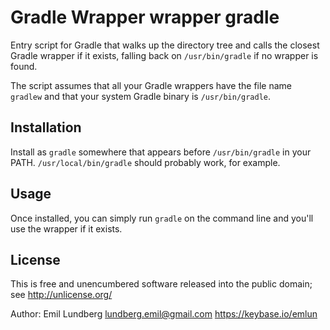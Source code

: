 Gradle Wrapper wrapper gradle
===

Entry script for Gradle that walks up the directory tree and calls the closest
Gradle wrapper if it exists, falling back on `/usr/bin/gradle` if no wrapper is
found.

The script assumes that all your Gradle wrappers have the file name `gradlew`
and that your system Gradle binary is `/usr/bin/gradle`.


Installation
---

Install as `gradle` somewhere that appears before `/usr/bin/gradle` in your
PATH. `/usr/local/bin/gradle` should probably work, for example.


Usage
---

Once installed, you can simply run `gradle` on the command line and you'll use
the wrapper if it exists.


License
---

This is free and unencumbered software released into the public domain;
see http://unlicense.org/

Author: Emil Lundberg <lundberg.emil@gmail.com> <https://keybase.io/emlun>
